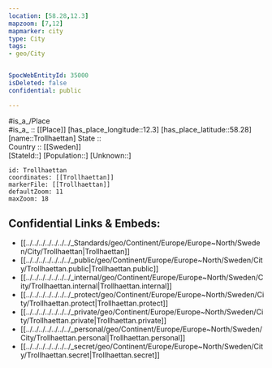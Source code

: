 ```yaml
---
location: [58.28,12.3] 
mapzoom: [7,12] 
mapmarker: city 
type: City
tags:
- geo/City


SpocWebEntityId: 35000
isDeleted: false
confidential: public

---
```

#is_a_/Place  
#is_a_ :: [[Place]] 
[has_place_longitude::12.3] 
[has_place_latitude::58.28] 
[name::Trollhaettan] 
State ::  
Country :: [[Sweden]]  
[StateId::] 
[Population::] 
[Unknown::] 


```leaflet
id: Trollhaettan
coordinates: [[Trollhaettan]] 
markerFile: [[Trollhaettan]] 
defaultZoom: 11 
maxZoom: 18
```


## Confidential Links & Embeds: 
- [[../../../../../../../_Standards/geo/Continent/Europe/Europe~North/Sweden/City/Trollhaettan|Trollhaettan]] 
- [[../../../../../../../_public/geo/Continent/Europe/Europe~North/Sweden/City/Trollhaettan.public|Trollhaettan.public]] 
- [[../../../../../../../_internal/geo/Continent/Europe/Europe~North/Sweden/City/Trollhaettan.internal|Trollhaettan.internal]] 
- [[../../../../../../../_protect/geo/Continent/Europe/Europe~North/Sweden/City/Trollhaettan.protect|Trollhaettan.protect]] 
- [[../../../../../../../_private/geo/Continent/Europe/Europe~North/Sweden/City/Trollhaettan.private|Trollhaettan.private]] 
- [[../../../../../../../_personal/geo/Continent/Europe/Europe~North/Sweden/City/Trollhaettan.personal|Trollhaettan.personal]] 
- [[../../../../../../../_secret/geo/Continent/Europe/Europe~North/Sweden/City/Trollhaettan.secret|Trollhaettan.secret]] 
